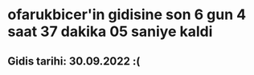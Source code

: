 # ofarukbicer'in gidisine son 6 gun 4 saat 37 dakika 05 saniye kaldi

## Gidis tarihi: 30.09.2022 :(